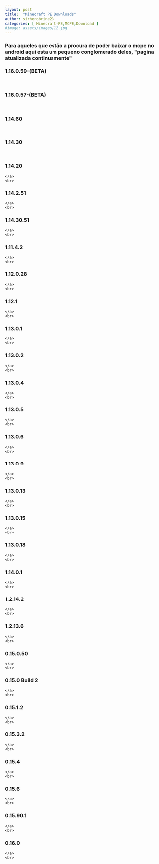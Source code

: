```yaml
---
layout: post
title:  "Minecraft PE Downloads"
author: sirherobrine23
categories: [ Minecraft-PE,MCPE,Download ]
#image: assets/images/12.jpg
---
```


### Para aqueles que estão a procura de poder baixar o mcpe no android aqui esta um pequeno conglomerado deles, "pagina atualizada continuamente"

<div class="col-md-4 port-center port fadeport">
    <a target="_blank"  onclick="javascript:location.href='https://files.sirherobrine23.org/Minecraft/Mcpe/1.16.0.59(beta).apk'"   >
    <h3>1.16.0.59-(BETA)</h3>
  </a>
  <br>
  </div>


  <div class="col-md-4 port-center port fadeport">
    <a target="_blank"  onclick="javascript:location.href='https://files.sirherobrine23.org/Minecraft/Mcpe/1.16.0.57(beta).apk'"   >
    <h3>1.16.0.57-(BETA)</h3>
  </a>
  <br>
  </div>


  <div class="col-md-4 port-center port fadeport" id="ultima">
    <a target="_blank"  onclick="javascript:location.href='https://files.sirherobrine23.org/Minecraft/Mcpe/1.14.60.apk'"   >
    <h3>1.14.60</h3>
    <br>
    </a>
  </div>


  <div class="col-md-4 port-center port fadeport">
    <a target="_blank"  onclick="javascript:location.href='https://files.sirherobrine23.org/Minecraft/Mcpe/Minecraft_bedrock_1.14.30.2-Oficial_.apk'"   >
    <h3>1.14.30</h3>
  </a>
  <br>
  </div>
  
  <div class="col-md-4 port-center port fadeport">
    <a target="_blank"  onclick="javascript:location.href='https://files.sirherobrine23.org/Minecraft/Mcpe/Minecraft-Bedrock_1.14.20.1-Oficial_.apk'"  >
    <h3>1.14.20</h3>
    
    </a>
    <br>
  </div>
  
  <div class="col-md-4 port-center port fadeport">
    <a target="_blank"  onclick="javascript:location.href='https://files.sirherobrine23.org/Minecraft/Mcpe/Minecraft-Bedrock_1.14.2.51_.apk'"  >
    <h3>1.14.2.51 </h3>
    
    </a>
    <br>
  </div>
  
  <div class="col-md-4 port-center port fadeport">
    <a target="_blank"  onclick="javascript:location.href='https://files.sirherobrine23.org/Minecraft/Mcpe/Minecraft-Bedrock_1.14.30.51_.apk'"  >
    <h3>1.14.30.51 </h3>        
    
    </a>
    <br>
  </div>
  
  <div class="col-md-4 port-center port fadeport">
    <a target="_blank"  onclick="javascript:location.href='https://files.sirherobrine23.org/Minecraft/Mcpe/1.xx.x/1.11.4.2.apk'"  >
    <h3>1.11.4.2 </h3>       
    
    </a>
    <br>
  </div>
  
  <div class="col-md-4 port-center port fadeport">
    <a target="_blank"  onclick="javascript:location.href='https://files.sirherobrine23.org/Minecraft/Mcpe/1.xx.x/1.12.0.28.apk'"  >
    <h3>1.12.0.28</h3>        
    
    </a>
    <br>
  </div>
  
  <div class="col-md-4 port-center port fadeport">
    <a target="_blank"  onclick="javascript:location.href='https://files.sirherobrine23.org/Minecraft/Mcpe/1.xx.x/1.12.1.apk'"  >
    <h3>1.12.1 </h3>        
    
    </a>
    <br>
  </div>
  
  <div class="col-md-4 port-center port fadeport">
    <a target="_blank"  onclick="javascript:location.href='https://files.sirherobrine23.org/Minecraft/Mcpe/1.xx.x/1.13.0.1.apk'"  >
    <h3>1.13.0.1 </h3>        
    
    </a>
    <br>
  </div>
  
  <div class="col-md-4 port-center port fadeport">
    <a target="_blank"  onclick="javascript:location.href='https://files.sirherobrine23.org/Minecraft/Mcpe/1.xx.x/1.13.0.2.apk'"  >
    <h3>1.13.0.2 </h3>        
   
    </a>
    <br>
  </div>
  
  <div class="col-md-4 port-center port fadeport">
    <a target="_blank"  onclick="javascript:location.href='https://files.sirherobrine23.org/Minecraft/Mcpe/1.xx.x/1.13.0.4.apk'"  >
    <h3>1.13.0.4 </h3>        
    
    </a>
    <br>
  </div>
  
  <div class="col-md-4 port-center port fadeport">
    <a target="_blank"  onclick="javascript:location.href='https://files.sirherobrine23.org/Minecraft/Mcpe/1.xx.x/1.13.0.5.apk'"  >
    <h3>1.13.0.5 </h3>        
    
    </a>
    <br>
  </div>
  
  <div class="col-md-4 port-center port fadeport">
    <a target="_blank"  onclick="javascript:location.href='https://files.sirherobrine23.org/Minecraft/Mcpe/1.xx.x/1.13.0.6.apk'"  >
    <h3>1.13.0.6 </h3>        
    
    </a>
    <br>
  </div>
  
  <div class="col-md-4 port-center port fadeport">
    <a target="_blank"  onclick="javascript:location.href='https://files.sirherobrine23.org/Minecraft/Mcpe/1.xx.x/1.13.0.9.apk'"  >
    <h3>1.13.0.9 </h3>        
    
    </a>
    <br>
  </div>
  
  <div class="col-md-4 port-center port fadeport">
    <a target="_blank"  onclick="javascript:location.href='https://files.sirherobrine23.org/Minecraft/Mcpe/1.xx.x/1.13.0.13.apk'"  >
    <h3>1.13.0.13 </h3>        
    
    </a>
    <br>
  </div>
  
  <div class="col-md-4 port-center port fadeport">
    <a target="_blank"  onclick="javascript:location.href='https://files.sirherobrine23.org/Minecraft/Mcpe/1.xx.x/1.13.0.15.apk'"  >
    <h3>1.13.0.15 </h3>        
    
    </a>
    <br>
  </div>
  
  <div class="col-md-4 port-center port fadeport">
    <a target="_blank"  onclick="javascript:location.href='https://files.sirherobrine23.org/Minecraft/Mcpe/1.xx.x/1.13.0.18.apk'"  >
    <h3>1.13.0.18 </h3>        
    
    </a>
    <br>
  </div>
  
  <div class="col-md-4 port-center port fadeport">
    <a target="_blank"  onclick="javascript:location.href='https://files.sirherobrine23.org/Minecraft/Mcpe/1.xx.x/1.14.0.1.apk'"  >
    <h3>1.14.0.1 </h3>        
    
    </a>
    <br>
  </div>
  
  <div class="col-md-4 port-center port fadeport">
    <a target="_blank"  onclick="javascript:location.href='https://files.sirherobrine23.org/Minecraft/Mcpe/1.xx.x/MCPE+1.2.14.2.apk'"  >
    <h3>1.2.14.2 </h3>        
    
    </a>
    <br>
  </div>
  
  <div class="col-md-4 port-center port fadeport">
    <a target="_blank"  onclick="javascript:location.href='https://files.sirherobrine23.org/Minecraft/Mcpe/1.xx.x/MCPE+1.2.13.6.apk'"   >
    <h3>1.2.13.6 </h3>        
    
    </a>
    <br>
  </div>
  
  <div class="col-md-4 port-center port fadeport">
    <a target="_blank"  onclick="javascript:location.href='https://files.sirherobrine23.org/Minecraft/Mcpe/0.xx.x/0.15.0.50.apk'"  >
    <h3>0.15.0.50 </h3>        
    
    </a>
    <br>
  </div>
  
  <div class="col-md-4 port-center port fadeport">
    <a target="_blank"  onclick="javascript:location.href='https://files.sirherobrine23.org/Minecraft/Mcpe/0.xx.x/0.15.0+Build+2.apk'"  >
    <h3>0.15.0 Build 2 </h3>        
    
    </a>
    <br>
  </div>
  
  <div class="col-md-4 port-center port fadeport">
    <a target="_blank"  onclick="javascript:location.href='https://files.sirherobrine23.org/Minecraft/Mcpe/0.xx.x/0.15.1.2.apk'"  >
    <h3>0.15.1.2 </h3>        
    
    </a>
    <br>
  </div>
  
  <div class="col-md-4 port-center port fadeport">
    <a target="_blank"  onclick="javascript:location.href='https://files.sirherobrine23.org/Minecraft/Mcpe/0.xx.x/0.15.3.2.apk'"  >
    <h3>0.15.3.2 </h3>        
    
    </a>
    <br>
  </div>
  
  <div class="col-md-4 port-center port fadeport">
    <a target="_blank"  onclick="javascript:location.href='https://files.sirherobrine23.org/Minecraft/Mcpe/0.xx.x/0.15.4.apk'"  >
    <h3>0.15.4 </h3>        
    
    </a>
    <br>
  </div>
  
  <div class="col-md-4 port-center port fadeport">
    <a target="_blank"  onclick="javascript:location.href='https://files.sirherobrine23.org/Minecraft/Mcpe/0.xx.x/0.15.6+.apk'"  >
    <h3>0.15.6 </h3>        
    
    </a>
    <br>
  </div>
  
  <div class="col-md-4 port-center port fadeport">
    <a target="_blank"  onclick="javascript:location.href='https://files.sirherobrine23.org/Minecraft/Mcpe/0.xx.x/0.15.90.1.apk'"  >
    <h3>0.15.90.1 </h3>        
    
    </a>
    <br>
  </div>
  
  <div class="col-md-4 port-center port fadeport">
    <a target="_blank"  onclick="javascript:location.href='https://files.sirherobrine23.org/Minecraft/Mcpe/0.xx.x/0.16.0.apk'"  >
    <h3>0.16.0 </h3>        
    
    </a>
    <br>
  </div>